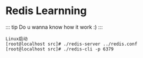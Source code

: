# Redis Learnning

::: tip Do u wanna know how it work
 :)
:::

```
Linux启动
[root@localhost src]# ./redis-server ../redis.conf
[root@localhost src]# ./redis-cli -p 6379

```

